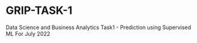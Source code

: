 # GRIP-TASK-1
Data Science and Business Analytics Task1 - Prediction using Supervised ML
For July 2022
